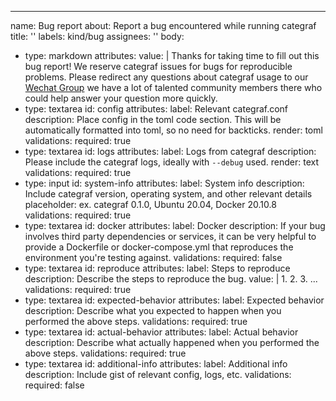 ---
name: Bug report
about: Report a bug encountered while running categraf
title: ''
labels: kind/bug
assignees: ''
body:
  - type: markdown
    attributes:
      value: |
        Thanks for taking time to fill out this bug report! We reserve categraf issues for bugs for reproducible problems.
        Please redirect any questions about categraf usage to our [Wechat Group]() we have a lot of talented community members there who could help answer your question more quickly.
  - type: textarea
    id: config
    attributes:
      label: Relevant categraf.conf
      description: Place config in the toml code section. This will be automatically formatted into toml, so no need for backticks.
      render: toml
    validations:
      required: true
  - type: textarea
    id: logs
    attributes:
      label: Logs from categraf
      description: Please include the categraf logs, ideally with `--debug` used.
      render: text
    validations:
      required: true
  - type: input
    id: system-info
    attributes:
      label: System info
      description: Include categraf version, operating system, and other relevant details
      placeholder: ex. categraf 0.1.0, Ubuntu 20.04, Docker 20.10.8
    validations:
      required: true
  - type: textarea
    id: docker
    attributes:
      label: Docker
      description: If your bug involves third party dependencies or services, it can be very helpful to provide a Dockerfile or docker-compose.yml that reproduces the environment you're testing against.
    validations:
      required: false
  - type: textarea
    id: reproduce
    attributes:
      label: Steps to reproduce
      description: Describe the steps to reproduce the bug.
      value: |
        1.
        2.
        3.
        ...
    validations:
      required: true
  - type: textarea
    id: expected-behavior
    attributes:
      label: Expected behavior
      description: Describe what you expected to happen when you performed the above steps.
    validations:
      required: true
  - type: textarea
    id: actual-behavior
    attributes:
      label: Actual behavior
      description: Describe what actually happened when you performed the above steps.
    validations:
      required: true
  - type: textarea
    id: additional-info
    attributes:
      label: Additional info
      description: Include gist of relevant config, logs, etc.
    validations:
      required: false
